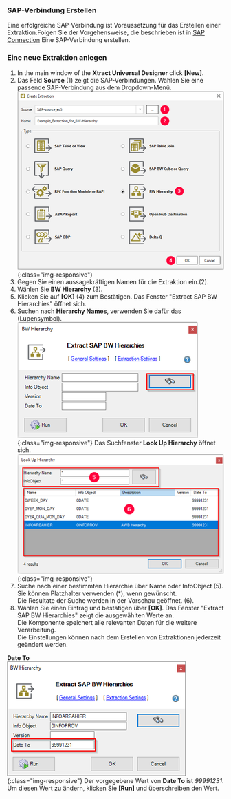 ### SAP-Verbindung Erstellen
Eine erfolgreiche SAP-Verbindung ist Voraussetzung für das Erstellen einer Extraktion.Folgen Sie der Vorgehensweise, die beschrieben ist in [SAP Connection](../introduction/sap-connection) 
Eine SAP-Verbindung erstellen.

### Eine neue Extraktion anlegen
1. In the main window of the **Xtract Universal Designer** click **[New]**.
2. Das Feld  **Source** (1) zeigt die SAP-Verbindungen. Wählen Sie eine passende SAP-Verbindung aus dem Dropdown-Menü.
![Create-Hierarchy-Extraction](/img/content/xu/xu_select-bw-hierarchy.png){:class="img-responsive"}
3. Gegen Sie einen aussagekräftigen Namen für die Extraktion ein.(2).
4. Wählen Sie **BW Hierarchy** (3).
5. Klicken Sie auf **[OK]** (4) zum Bestätigen.
Das Fenster "Extract SAP BW Hierarchies" öffnet sich.
6. Suchen nach **Hierarchy Names**, verwenden Sie dafür das (Lupensymbol).
![Search Hierarchy Names](/img/content/xu/xu_search_hierarchy_name.png){:class="img-responsive"}
Das Suchfenster **Look Up Hierarchy** öffnet sich.
![Look Up Hierarchy](/img/content/xu/xu_look-up-hierarchy.png){:class="img-responsive"}
3. Suche nach einer bestimmten Hierarchie über Name oder InfoObject (5). Sie können Platzhalter verwenden (*), wenn gewünscht.<br>
Die Resultate der Suche werden in der Vorschau geöffnet. (6).
4. Wählen Sie einen Eintrag und bestätigen über **[OK]**.
Das Fenster "Extract SAP BW Hierarchies" zeigt die ausgewählten Werte an.<br>
Die Komponente speichert alle relevanten Daten für die weitere Verarbeitung.<br>
Die Einstellungen können nach dem Erstellen von Extraktionen jederzeit geändert werden.<br>

**Date To**<br>
![Date To ändern](/img/content/xu/xu_search-hierarchy-name-filled.png){:class="img-responsive"}
Der vorgegebene Wert von **Date To** ist *99991231*.  Um diesen Wert zu ändern, klicken Sie **[Run]** und überschreiben den Wert.
